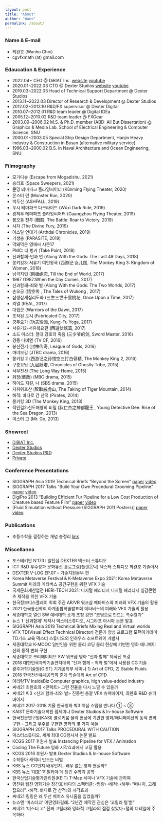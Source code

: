 ```yaml
---
layout: post
title: "About"
author: "Wano"
permalink: /about/
---
```


### Name & E-mail
* 최완호 (Wanho Choi)
* cgvfxmath (at) gmail.com

### Edaucation & Experience
* 2022.04~ CEO @ DiBlAT Inc. [website](https://diblat.com) [youtube](https://www.youtube.com/@diblat)
* 2020.01~2022.03 CTO @ Dexter Studios [website](http://www.dexterstudios.com) [youtube](https://www.youtube.com/@DEXTERSTUDIOSOfficial)
* 2019.03~2022.03 Head of Technical Support Department @ Dexter Studios
* 2013.11~2022.03 Director of Research & Development @ Dexter Studios
* 2012.02~2013.10 R&D/FX supervisor @ Dexter Digital
* 2010.07~2012.01 R&D team leader @ Digital IDEa
* 2005.12~2010.02 R&D team leader @ FXGear
* 2003.09~2006.02 M.S. & Ph.D. member (ABD: All But Dissertation) @ Graphics & Media Lab. School of Electrical Engineering & Computer Science, SNU
* 2000.01~2003.05 Special Ship Design Department, Hanjin Heavy Industry & Construction in Busan (alternative military service)
* 1996.03~2000.02 B.S. in Naval Architecture and Ocean Engineering, SNU

### Filmography
* 모가디슈 (Escape from Mogadishu, 2021)
* 승리호 (Space Sweepers, 2021)
* 쿤밍 테마파크 플라잉씨어터 (Kūnmíng Flying Theater, 2020)
* 몬스터 런 (Monster Run, 2020)
* 백두산 (ASHFALL, 2019)
* 우시 테마파크 다크라이드 (Wúxī Dark Ride, 2019)
* 광저우 테마파크 플라잉씨어터 (Guangzhou Flying Theater, 2019)
* 봉오동 전투 (戰鬪, The Battle: Roar to Victory, 2019)
* 사자 (The Divine Fury, 2019)
* 아스달 연대기 (Arthdal Chronicles, 2019)
* 기생충 (PARASITE, 2019)
* 막돼먹은 영애씨 시즌17
* PMC: 더 벙커 (Take Point, 2018)
* 신과함께-인과 연 (Along With the Gods: The Last 49 Days, 2018)
* 몽키킹3: 서유기 여인왕국 (西游记·女儿国, The Monkey King 3: Kingdom of Women, 2018)
* 남극지련 (南极绝恋, Till the End of World, 2017)
* 1987 (1987:When the Day Comes, 2017)
* 신과함께-죄와 벌 (Along With the Gods: The Two Worlds, 2017)
* 손오공 (悟空传 , The Tales of Wukong , 2017)
* 삼생삼세십리도화 (三生三世十里桃花, Once Upon a Time, 2017)
* 리얼 (REAL, 2017)
* 대립군 (Warriors of the Dawn, 2017)
* 조작된 도시 (Fabricated City, 2017)
* 쿵푸요가 (功夫瑜伽, Kung-Fu Yoga, 2017)
* 서유기2-서유복요편 (西遊伏妖篇, 2017)
* 소드 마스터: 절대 강호의 죽음 (三少爷的剑, Sword Master, 2016)
* 경동 나비엔 (TV CF, 2016)
* 봉신전기 (封神传奇, League of Gods, 2016)
* 마녀보감 (JTBC drama, 2016)
* 몽키킹 2 (西游记之孙悟空三打白骨精, The Monkey King 2, 2016)
* 구층요탑 (九层妖塔, Chronicles of Ghostly Tribe, 2015)
* 서부전선 (The Long Way Home, 2015)
* 화정(華政) (MBC drama, 2015)
* 하이드 지킬, 나 (SBS drama, 2015)
* 지취위호산 (智取威虎山, The Taking of Tiger Mountain, 2014)
* 해적: 바다로 간 산적 (Pirates, 2014)
* 몽키킹 3D (The Monkey King, 2013)
* 적인걸2:신도해왕의 비밀 (狄仁杰之神都龍王 , Young Detective Dee: Rise of the Sea Dragon, 2013)
* 미스터 고 (Mr. Go, 2013)

### Showreel
* [DiBlAT Inc.](https://www.youtube.com/@diblat)
* [Dexter Studios](https://vimeo.com/dextershowreel)
* [Dexter Studios R&D](https://www.youtube.com/playlist?list=PLIe4fZGSd535eoCMU0cpE0xIZy7R1moMl)
* [Private](https://vimeo.com/torturu)

### Conference Presentations
* SIGGRAPH Asia 2019 Technical Briefs “Beyond the Screen” [paper](https://drive.google.com/file/d/1-pG2SpmwGY5xUrkkVHjP3-zG9aiy-j4o/view) [video](https://www.youtube.com/watch?v=mAJKfnEU67U)
* SIGGRAPH 2017 Talks “Build Your Own Procedural Grooming Pipeline” [paper](https://drive.google.com/file/d/1ZTJWK7wkIbxuhPfvyOdyO0JAMOzFF3QE/view) [video](https://www.youtube.com/watch?v=rqbQAr9HAss)
* DigiPro 2013 “Building Efficient Fur Pipeline for a Low Cost Production of Creature based Feature Film” [paper](https://drive.google.com/file/d/1dqTU20Qngj7Xx02gFV_cgoBkzUEBocKD/view) [video](https://vimeo.com/82147446)
* [Fluid Simulation without Pressure (SIGGRAPH 2011 Posters)] [paper](https://drive.google.com/file/d/1JMZHvWqC2a8qKqNAo8fIezmPsIhBpNV9/view) [video](https://vimeo.com/364600119)

### Publications
* 초등수학을 결정하는 개념 총정리 [link](https://search.shopping.naver.com/book/catalog/32489569973)

### Miscellanea
* 포스테키안 N’173 l 알턴십 DEXTER 덱스터 스튜디오
* ICT R&D 우수성과 문화유산 홀로그램(플랜옵틱) 덱스터 스튜디오 최완호 기술이사
* DEXTER V-LOG EP.07 – 기술지원본부 편
* Korea Metaverse Festival & K-Metaverse Expo 2021: Korea Metaverse Summit 미래의 메타버스 공간구현을 위한 VFX 기술
* 국제문화재산업전 HERI-TECH 2021: 디지털 헤리티지 디지털 헤리티지 실감콘텐츠 제작을 위한 VFX 기술
* 한국정보디스플레이 학회 주관 AR/VR 워크샵 메타버스의 미래와 VFX 기술의 활용
* 2021 한국통신학회 하계종합학술발표회 메타버스의 미래와 VFX 기술의 활용
* 세종대학교 열린 SW 예비대학 소개 초청 강연 “코딩으로 만드는 특수효과”
* 뉴스 1 ‘신과함께’ 제작사 덱스터스튜디오, 시그라프 아시아 논문 발표
* SIGGRAPH Asia 2019 Technical Briefs Mixing Real and Virtual worlds
* VFX TD(Visual Effect Technical Director) 전문가 양성 프로그램 모팩아카데미 TD기초 교육 덱스터 스튜디오의 인하우스 소프트웨어 개발사
* 세종대학교 K-MOOC 일반인을 위한 물리 코딩 물리 현상에 기반한 영화 애니메이션의 동적 변화 구현
* 세종대학교 크리에이티브 SW 워크샵 영화 “신과 함께” 제작진 특강
* 2018 대한민국과학기술연차대회 “신과 함께 – 죄와 벌”에서 사용된 CG 기술
* 광주과학기술원(GIST) 기계공학부 세미나 1) Art of CFD, 2) Stable Fluids
* 2018 한국전산유체공학회 춘계 학술대회 Art of CFD
* 아리랑TV InsideBiz Computer graphics, high value-added industry
* 씨네21 최완호의 <콘택트> 그런 전율을 다시 느낄 수 있을까
* 씨네21 빅3 <신과 함께-죄와 벌> 진종현 총괄 VFX 슈퍼바이저, 최완호 R&D 슈퍼바이저
* 씨네21 2017-2018 겨울 한국영화 빅3 핵심 스탭을 만나다 ① ~ ③
* KAIST 문화기술대학원 랩세미나 Dexter Studios & In-house Software
* 한국천문연구원(KASI) 콜로키움 물리 현상에 기반한 영화/애니메이션의 동적 변화 구현 – 그리고 우주를 구현한 영화의 몇 가지 예들
* SIGGRAPH 2017 Talks PROCEDURAL WITH CAUTION
* 덱스터스튜디오, 세계 최대 CG행사서 논문 발표
* KCGS 2017 후원사 발표  Instancing Pipeline for VFX / Animation
* Coding The Future 영화 시각효과에서 코딩 활용
* KCGS 2016 후원사 발표 Dexter Studios & In-house Software
* 수학동아 캐릭터 만드는 비법
* KBS 뉴스 CG인지 배우인지…배우 없는 영화 현실화?
* KBS 뉴스 ‘대호’·‘히말라야’에 담긴 수학과 공학
* 한국산업기술평가관리원(KEIT) T-Map 세미나 VFX 기술에 관하여
* 영진위 웹진 영화기술 창간호 바다의 스펙터클: ‹명량› ‹해적› ‹해무› “떠나자, 고래 잡으러”. ‹해적: 바다로 간 산적›의 시각효과
* 씨네21 링링은 왜 두산 베어스 유니폼을 입었을까?
* 뉴스엔 ‘미스터고’ 어떤영화길래..“2년간 제작진 관심은 ‘고릴라 털’뿐”
* 씨네21 '미스터 고' 진짜 고릴라와 영화적 고릴라의 접점 찾았다+털의 디테일에 주목하라
